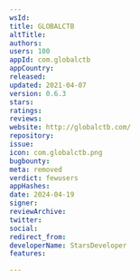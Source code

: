 ```yaml
---
wsId: 
title: GLOBALCTB
altTitle: 
authors: 
users: 100
appId: com.globalctb
appCountry: 
released: 
updated: 2021-04-07
version: 0.6.3
stars: 
ratings: 
reviews: 
website: http://globalctb.com/
repository: 
issue: 
icon: com.globalctb.png
bugbounty: 
meta: removed
verdict: fewusers
appHashes: 
date: 2024-04-19
signer: 
reviewArchive: 
twitter: 
social: 
redirect_from: 
developerName: StarsDeveloper
features: 

---
```


